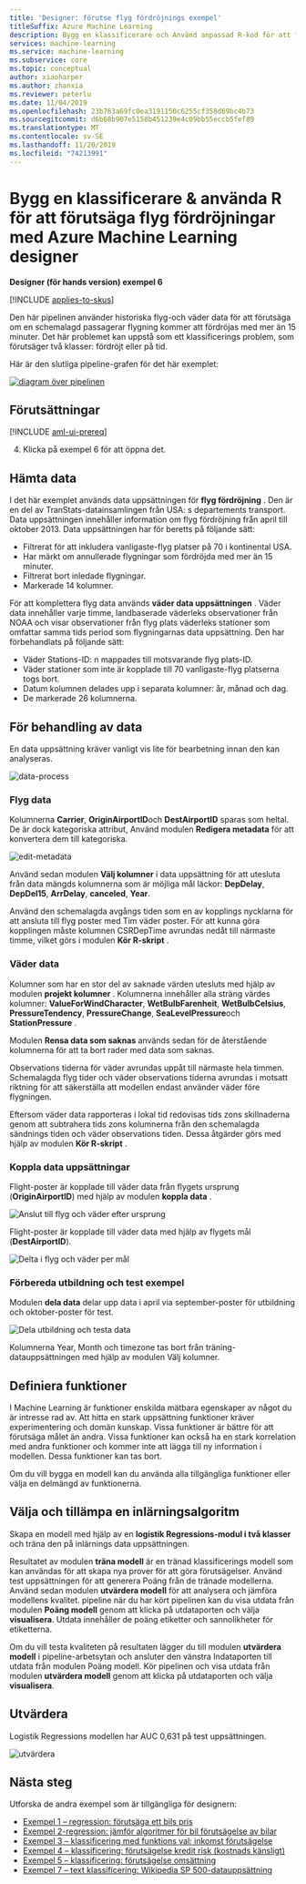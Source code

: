 ```yaml
---
title: 'Designer: förutse flyg fördröjnings exempel'
titleSuffix: Azure Machine Learning
description: Bygg en klassificerare och Använd anpassad R-kod för att förutsäga flyg fördröjningar med Azure Machine Learning designer.
services: machine-learning
ms.service: machine-learning
ms.subservice: core
ms.topic: conceptual
author: xiaoharper
ms.author: zhanxia
ms.reviewer: peterlu
ms.date: 11/04/2019
ms.openlocfilehash: 23b763a69fc0ea3191150c6255cf358d69bc4b73
ms.sourcegitcommit: d6b68b907e5158b451239e4c09bb55eccb5fef89
ms.translationtype: MT
ms.contentlocale: sv-SE
ms.lasthandoff: 11/20/2019
ms.locfileid: "74213991"
---
```

# <a name="build-a-classifier--use-r-to-predict-flight-delays-with-azure-machine-learning-designer"></a>Bygg en klassificerare & använda R för att förutsäga flyg fördröjningar med Azure Machine Learning designer

**Designer (för hands version) exempel 6**

[!INCLUDE [applies-to-skus](../../../includes/aml-applies-to-enterprise-sku.md)]

Den här pipelinen använder historiska flyg-och väder data för att förutsäga om en schemalagd passagerar flygning kommer att fördröjas med mer än 15 minuter. Det här problemet kan uppstå som ett klassificerings problem, som förutsäger två klasser: fördröjt eller på tid.

Här är den slutliga pipeline-grafen för det här exemplet:

[![diagram över pipelinen](media/how-to-designer-sample-classification-predict-flight-delay/pipeline-graph.png)](media/how-to-designer-sample-classification-predict-credit-risk-cost-sensitive/graph.png#lightbox)

## <a name="prerequisites"></a>Förutsättningar

[!INCLUDE [aml-ui-prereq](../../../includes/aml-ui-prereq.md)]

4. Klicka på exempel 6 för att öppna det.

## <a name="get-the-data"></a>Hämta data

I det här exemplet används data uppsättningen för **flyg fördröjning** . Den är en del av TranStats-datainsamlingen från USA: s departements transport. Data uppsättningen innehåller information om flyg fördröjning från april till oktober 2013. Data uppsättningen har för beretts på följande sätt:

* Filtrerat för att inkludera vanligaste-flyg platser på 70 i kontinental USA.
* Har märkt om annullerade flygningar som fördröjda med mer än 15 minuter.
* Filtrerat bort inledade flygningar.
* Markerade 14 kolumner.

För att komplettera flyg data används **väder data uppsättningen** . Väder data innehåller varje timme, landbaserade väderleks observationer från NOAA och visar observationer från flyg plats väderleks stationer som omfattar samma tids period som flygningarnas data uppsättning. Den har förbehandlats på följande sätt:

* Väder Stations-ID: n mappades till motsvarande flyg plats-ID.
* Väder stationer som inte är kopplade till 70 vanligaste-flyg platserna togs bort.
* Datum kolumnen delades upp i separata kolumner: år, månad och dag.
* De markerade 26 kolumnerna.

## <a name="pre-process-the-data"></a>För behandling av data

En data uppsättning kräver vanligt vis lite för bearbetning innan den kan analyseras.

![data-process](media/how-to-designer-sample-classification-predict-flight-delay/data-process.png)

### <a name="flight-data"></a>Flyg data

Kolumnerna **Carrier**, **OriginAirportID**och **DestAirportID** sparas som heltal. De är dock kategoriska attribut, Använd modulen **Redigera metadata** för att konvertera dem till kategoriska.

![edit-metadata](media/how-to-designer-sample-classification-predict-flight-delay/edit-metadata.png)

Använd sedan modulen **Välj kolumner** i data uppsättning för att utesluta från data mängds kolumnerna som är möjliga mål läckor: **DepDelay**, **DepDel15**, **ArrDelay**, **canceled**, **Year**. 

Använd den schemalagda avgångs tiden som en av kopplings nycklarna för att ansluta till flyg poster med Tim väder poster. För att kunna göra kopplingen måste kolumnen CSRDepTime avrundas nedåt till närmaste timme, vilket görs i modulen **Kör R-skript** . 

### <a name="weather-data"></a>Väder data

Kolumner som har en stor del av saknade värden utesluts med hjälp av modulen **projekt kolumner** . Kolumnerna innehåller alla sträng värdes kolumner: **ValueForWindCharacter**, **WetBulbFarenheit**, **WetBulbCelsius**, **PressureTendency**, **PressureChange**, **SeaLevelPressure**och **StationPressure** .

Modulen **Rensa data som saknas** används sedan för de återstående kolumnerna för att ta bort rader med data som saknas.

Observations tiderna för väder avrundas uppåt till närmaste hela timmen. Schemalagda flyg tider och väder observations tiderna avrundas i motsatt riktning för att säkerställa att modellen endast använder väder före flygningen. 

Eftersom väder data rapporteras i lokal tid redovisas tids zons skillnaderna genom att subtrahera tids zons kolumnerna från den schemalagda sändnings tiden och väder observations tiden. Dessa åtgärder görs med hjälp av modulen **Kör R-skript** .

### <a name="joining-datasets"></a>Koppla data uppsättningar

Flight-poster är kopplade till väder data från flygets ursprung (**OriginAirportID**) med hjälp av modulen **koppla data** .

 ![Anslut till flyg och väder efter ursprung](media/how-to-designer-sample-classification-predict-flight-delay/join-origin.png)


Flight-poster är kopplade till väder data med hjälp av flygets mål (**DestAirportID**).

 ![Delta i flyg och väder per mål](media/how-to-designer-sample-classification-predict-flight-delay/join-destination.png)

### <a name="preparing-training-and-test-samples"></a>Förbereda utbildning och test exempel

Modulen **dela data** delar upp data i april via september-poster för utbildning och oktober-poster för test.

 ![Dela utbildning och testa data](media/how-to-designer-sample-classification-predict-flight-delay/split.png)

Kolumnerna Year, Month och timezone tas bort från träning-datauppsättningen med hjälp av modulen Välj kolumner.

## <a name="define-features"></a>Definiera funktioner

I Machine Learning är funktioner enskilda mätbara egenskaper av något du är intresse rad av. Att hitta en stark uppsättning funktioner kräver experimentering och domän kunskap. Vissa funktioner är bättre för att förutsäga målet än andra. Vissa funktioner kan också ha en stark korrelation med andra funktioner och kommer inte att lägga till ny information i modellen. Dessa funktioner kan tas bort.

Om du vill bygga en modell kan du använda alla tillgängliga funktioner eller välja en delmängd av funktionerna.

## <a name="choose-and-apply-a-learning-algorithm"></a>Välja och tillämpa en inlärningsalgoritm

Skapa en modell med hjälp av en **logistik Regressions-modul i två klasser** och träna den på inlärnings data uppsättningen. 

Resultatet av modulen **träna modell** är en tränad klassificerings modell som kan användas för att skapa nya prover för att göra förutsägelser. Använd test uppsättningen för att generera Poäng från de tränade modellerna. Använd sedan modulen **utvärdera modell** för att analysera och jämföra modellens kvalitet.
pipeline när du har kört pipelinen kan du visa utdata från modulen **Poäng modell** genom att klicka på utdataporten och välja **visualisera**. Utdata innehåller de poäng etiketter och sannolikheter för etiketterna.

Om du vill testa kvaliteten på resultaten lägger du till modulen **utvärdera modell** i pipeline-arbetsytan och ansluter den vänstra Indataporten till utdata från modulen Poäng modell. Kör pipelinen och visa utdata från modulen **utvärdera modell** genom att klicka på utdataporten och välja **visualisera**.

## <a name="evaluate"></a>Utvärdera
Logistik Regressions modellen har AUC 0,631 på test uppsättningen.

 ![utvärdera](media/how-to-designer-sample-classification-predict-flight-delay/evaluate.png)

## <a name="next-steps"></a>Nästa steg

Utforska de andra exempel som är tillgängliga för designern:

- [Exempel 1 – regression: förutsäga ett bils pris](how-to-designer-sample-regression-automobile-price-basic.md)
- [Exempel 2-regression: jämför algoritmer för bil förutsägelse av bilar](how-to-designer-sample-regression-automobile-price-compare-algorithms.md)
- [Exempel 3 – klassificering med funktions val: inkomst förutsägelse](how-to-designer-sample-classification-predict-income.md)
- [Exempel 4 – klassificering: förutsägelse kredit risk (kostnads känsligt)](how-to-designer-sample-classification-credit-risk-cost-sensitive.md)
- [Exempel 5 – klassificering: förutsägelse omsättning](how-to-designer-sample-classification-churn.md)
- [Exempel 7 – text klassificering: Wikipedia SP 500-datauppsättning](how-to-designer-sample-text-classification.md)